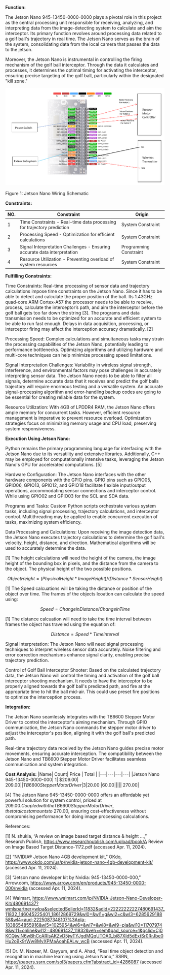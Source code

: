 **Function:**

The Jetson Nano 945-13450-0000-0000 plays a pivotal role in this project as the central processing unit responsible for receiving, analyzing, and interpreting data from the image-detecting system to calculate and aim the interceptor. Its primary function revolves around processing data related to a golf ball's trajectory in real time. The Jetson Nano serves as the brain of the system, consolidating data from the local camera that passes the data to the jetson.

Moreover, the Jetson Nano is instrumental in controlling the firing mechanism of the golf ball interceptor. Through the data it calculates and processes, it determines the optimal timing for activating the interceptor, ensuring precise targeting of the golf ball, particularly within the designated "kill zone."

![System](../Images/MainProcessor/JetsonNanoGPIODiagram.png)

Figure 1: Jetson Nano Wiring Schematic

**Constraints:**

| NO. |	Constraint | Origin |
|-----|------------|--------|
| 1	| Time Constraints - Real-time data processing for trajectory prediction | System Constraint |
| 2	| Processing Speed - Optimization for efficient calculations | System Constraint |
| 3	| Signal Interpretation Challenges - Ensuring accurate data interpretation | Programming Constraint |
| 4	| Resource Utilization - Preventing overload of system resources | System Constraint |

**Fulfilling Constraints:**

Time Constraints: Real-time processing of sensor data and trajectory calculations impose time constraints on the Jetson Nano. Since it has to be able to detect and calculate the proper position of the ball. Its 1.43GHz quad-core ARM Cortex-A57 the processor needs to be able to receive, process, calculate the interceptor’s path, and aim the interceptor before the golf ball gets too far down the string [3]. The programs and data transmission needs to be optimized for an accurate and efficient system to be able to run fast enough. Delays in data acquisition, processing, or interceptor firing may affect the interception accuracy dramatically. [2]

Processing Speed: Complex calculations and simultaneous tasks may strain the processing capabilities of the Jetson Nano, potentially leading to performance bottlenecks. Optimizing algorithms and utilizing hardware and multi-core techniques can help minimize processing speed limitations.

Signal Interpretation Challenges: Variability in wireless signal strength, interference, and environmental factors may pose challenges in accurately interpreting sensor data. The Jetson Nano needs to be able to filter all signals, determine accurate data that it receives and predict the golf balls trajectory will require enormous testing and a versatile system. An accurate signal-processing algorithm and error-handling backup codes are going to be essential for creating reliable data for the system.

Resource Utilization: With 4GB of LPDDR4 RAM, the Jetson Nano offers ample memory for concurrent tasks. However, efficient resource management is imperative to prevent resource overload. Optimization strategies focus on minimizing memory usage and CPU load, preserving system responsiveness.

**Execution Using Jetson Nano:**

Python remains the primary programming language for interfacing with the Jetson Nano due to its versatility and extensive libraries. Additionally, C++ may be employed for computationally intensive tasks, leveraging the Jetson Nano's GPU for accelerated computations. [5]

Hardware Configuration: The Jetson Nano interfaces with the other hardware components with the GPIO pins. GPIO pins such as GPIO05, GPIO06, GPIO13, GPIO12, and GPIO18 facilitate flexible input/output operations, accommodating sensor connections and interceptor control. While using GPIO02 and GPIO03 for the SCL and SDA data.

Programs and Tasks: Custom Python scripts orchestrate various system tasks, including signal processing, trajectory calculations, and interceptor control. Multithreading may be applied to enable concurrent execution of tasks, maximizing system efficiency.

Data Processing and Calculations: Upon receiving the image detection data, the Jetson Nano executes trajectory calculations to determine the golf ball's velocity, height, distance, and direction. Mathematical algorithms will be used to accurately determine the data.

[1] The height calculations will need the height of the camera, the image height of the bounding box in pixels, and the distance from the camera to the object. The physical height of the two possible positions.
~~~math
Object Height = ( Physical Height * Image Height )/( Distance * Sensor Height )
~~~

[1] The Speed calcuations will be taking the distance or position of the object over time. The frames of the objects lcoation can calculate the speed using:
~~~math
Speed = Change in Distance / Change in Time
~~~

[1] The distance calcuation will need to take the time interval between frames the object has traveled using the equation of:
~~~math
Distance = Speed * Time interval
~~~



Signal Interpretation: The Jetson Nano will need signal processing techniques to interpret wireless sensor data accurately. Noise filtering and error correction mechanisms enhance signal clarity, enabling precise trajectory prediction.

Control of Golf Ball Interceptor Shooter: Based on the calculated trajectory data, the Jetson Nano will control the timing and activation of the golf ball interceptor shooting mechanism. It needs to have the interceptor to be properly aligned towards the golf ball's predicted path, and fire at the appropriate time to hit the ball mid-air. This could use preset fire positions to optimize the interception process.


**Integration:**

The Jetson Nano seamlessly integrates with the TB6600 Stepper Motor Driver to control the interceptor's aiming mechanism. Through GPIO communication, the Jetson Nano commands the stepper motor driver to adjust the interceptor's position, aligning it with the golf ball's predicted path.

Real-time trajectory data received by the Jetson Nano guides precise motor movements, ensuring accurate interception. The compatibility between the Jetson Nano and TB6600 Stepper Motor Driver facilitates seamless communication and system integration.


**Cost Analysis:**
|Name|	Count|	Price |	Total |
|---|---|---|---|
|Jetson Nano 945-13450-0000-000|	1|	$209.00|	$209.00|
|TB6600 Stepper Motor Driver|	3	|$20.00	|$60.00|
| | | | 			~$270.00|

[4] The Jetson Nano 945-13450-0000-0000 offers an affordable yet powerful solution for system control, priced at $209.00. Coupled with the TB6600 Stepper Motor Driver, the total cost amounts to ~$270.00, ensuring cost-effectiveness without compromising performance for doing image processing calculations.

References:

[1] N. shukla, “A review on image based target distance & height ...,” Research Publish, https://www.researchpublish.com/upload/book/A Review on Image Based Target Distance-1172.pdf (accessed Apr. 11, 2024). 

[2] “NVIDIA® Jetson Nano 4GB development kit,” OKdo, https://www.okdo.com/us/p/nvidia-jetson-nano-4gb-development-kit/ (accessed Apr. 11, 2024).

[3] “Jetson nano developer kit by Nvidia: 945-13450-0000-000,” Arrow.com, https://www.arrow.com/en/products/945-13450-0000-000/nvidia (accessed Apr. 11, 2024).

[4] Walmart, https://www.walmart.com/ip/NVIDIA-Jetson-Nano-Developer-Kit/480691437?wmlspartner=wlpa&selectedSellerId=11832&adid=22222222227480691437_11832_146045225401_18612869729&wl0=&wl1=g&wl2=c&wl3=628562918858&wl4=aud-2225087348107%3Apla-1838654855916&wl5=1025954&wl6=&wl7=&wl8=&wl9=pla&wl10=117079748&wl11=online&wl12=480691437_11832&veh=sem&gad_source=1&gclid=Cj0KCQjwlN6wBhCcARIsAKZvD5jwTYJgdMQqUTOA0_bi87XId5dExtSr0RrJbe0Hu2oBk9rWw8MvXPMaAoahEALw_wcB (accessed Apr. 11, 2024).

[5] Dr. M. Nazeer, M. Qayyum, and A. Ahad, “Real time object detection and recognition in machine learning using Jetson Nano,” SSRN, https://papers.ssrn.com/sol3/papers.cfm?abstract_id=4286087 (accessed Apr. 11, 2024). 
